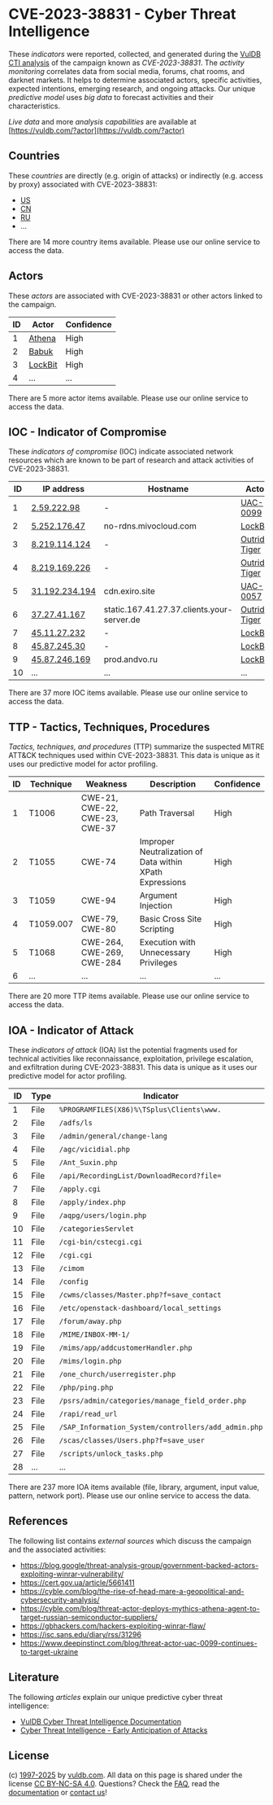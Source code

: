 # CVE-2023-38831 - Cyber Threat Intelligence

These _indicators_ were reported, collected, and generated during the [VulDB CTI analysis](https://vuldb.com/?kb.cti) of the campaign known as _CVE-2023-38831_. The _activity monitoring_ correlates data from social media, forums, chat rooms, and darknet markets. It helps to determine associated actors, specific activities, expected intentions, emerging research, and ongoing attacks. Our unique _predictive model_ uses _big data_ to forecast activities and their characteristics.

_Live data_ and more _analysis capabilities_ are available at [https://vuldb.com/?actor](https://vuldb.com/?actor)

## Countries

These _countries_ are directly (e.g. origin of attacks) or indirectly (e.g. access by proxy) associated with CVE-2023-38831:

* [US](https://vuldb.com/?country.us)
* [CN](https://vuldb.com/?country.cn)
* [RU](https://vuldb.com/?country.ru)
* ...

There are 14 more country items available. Please use our online service to access the data.

## Actors

These _actors_ are associated with CVE-2023-38831 or other actors linked to the campaign.

ID | Actor | Confidence
-- | ----- | ----------
1 | [Athena](https://vuldb.com/?actor.athena) | High
2 | [Babuk](https://vuldb.com/?actor.babuk) | High
3 | [LockBit](https://vuldb.com/?actor.lockbit) | High
4 | ... | ...

There are 5 more actor items available. Please use our online service to access the data.

## IOC - Indicator of Compromise

These _indicators of compromise_ (IOC) indicate associated network resources which are known to be part of research and attack activities of CVE-2023-38831.

ID | IP address | Hostname | Actor | Confidence
-- | ---------- | -------- | ----- | ----------
1 | [2.59.222.98](https://vuldb.com/?ip.2.59.222.98) | - | [UAC-0099](https://vuldb.com/?actor.uac-0099) | High
2 | [5.252.176.47](https://vuldb.com/?ip.5.252.176.47) | no-rdns.mivocloud.com | [LockBit](https://vuldb.com/?actor.lockbit) | High
3 | [8.219.114.124](https://vuldb.com/?ip.8.219.114.124) | - | [Outrider Tiger](https://vuldb.com/?actor.outrider_tiger) | High
4 | [8.219.169.226](https://vuldb.com/?ip.8.219.169.226) | - | [Outrider Tiger](https://vuldb.com/?actor.outrider_tiger) | High
5 | [31.192.234.194](https://vuldb.com/?ip.31.192.234.194) | cdn.exiro.site | [UAC-0057](https://vuldb.com/?actor.uac-0057) | High
6 | [37.27.41.167](https://vuldb.com/?ip.37.27.41.167) | static.167.41.27.37.clients.your-server.de | [Outrider Tiger](https://vuldb.com/?actor.outrider_tiger) | High
7 | [45.11.27.232](https://vuldb.com/?ip.45.11.27.232) | - | [LockBit](https://vuldb.com/?actor.lockbit) | High
8 | [45.87.245.30](https://vuldb.com/?ip.45.87.245.30) | - | [LockBit](https://vuldb.com/?actor.lockbit) | High
9 | [45.87.246.169](https://vuldb.com/?ip.45.87.246.169) | prod.andvo.ru | [LockBit](https://vuldb.com/?actor.lockbit) | High
10 | ... | ... | ... | ...

There are 37 more IOC items available. Please use our online service to access the data.

## TTP - Tactics, Techniques, Procedures

_Tactics, techniques, and procedures_ (TTP) summarize the suspected MITRE ATT&CK techniques used within CVE-2023-38831. This data is unique as it uses our predictive model for actor profiling.

ID | Technique | Weakness | Description | Confidence
-- | --------- | -------- | ----------- | ----------
1 | T1006 | CWE-21, CWE-22, CWE-23, CWE-37 | Path Traversal | High
2 | T1055 | CWE-74 | Improper Neutralization of Data within XPath Expressions | High
3 | T1059 | CWE-94 | Argument Injection | High
4 | T1059.007 | CWE-79, CWE-80 | Basic Cross Site Scripting | High
5 | T1068 | CWE-264, CWE-269, CWE-284 | Execution with Unnecessary Privileges | High
6 | ... | ... | ... | ...

There are 20 more TTP items available. Please use our online service to access the data.

## IOA - Indicator of Attack

These _indicators of attack_ (IOA) list the potential fragments used for technical activities like reconnaissance, exploitation, privilege escalation, and exfiltration during CVE-2023-38831. This data is unique as it uses our predictive model for actor profiling.

ID | Type | Indicator | Confidence
-- | ---- | --------- | ----------
1 | File | `%PROGRAMFILES(X86)%\TSplus\Clients\www.` | High
2 | File | `/adfs/ls` | Medium
3 | File | `/admin/general/change-lang` | High
4 | File | `/agc/vicidial.php` | High
5 | File | `/Ant_Suxin.php` | High
6 | File | `/api/RecordingList/DownloadRecord?file=` | High
7 | File | `/apply.cgi` | Medium
8 | File | `/apply/index.php` | High
9 | File | `/aqpg/users/login.php` | High
10 | File | `/categoriesServlet` | High
11 | File | `/cgi-bin/cstecgi.cgi` | High
12 | File | `/cgi.cgi` | Medium
13 | File | `/cimom` | Low
14 | File | `/config` | Low
15 | File | `/cwms/classes/Master.php?f=save_contact` | High
16 | File | `/etc/openstack-dashboard/local_settings` | High
17 | File | `/forum/away.php` | High
18 | File | `/MIME/INBOX-MM-1/` | High
19 | File | `/mims/app/addcustomerHandler.php` | High
20 | File | `/mims/login.php` | High
21 | File | `/one_church/userregister.php` | High
22 | File | `/php/ping.php` | High
23 | File | `/psrs/admin/categories/manage_field_order.php` | High
24 | File | `/rapi/read_url` | High
25 | File | `/SAP_Information_System/controllers/add_admin.php` | High
26 | File | `/scas/classes/Users.php?f=save_user` | High
27 | File | `/scripts/unlock_tasks.php` | High
28 | ... | ... | ...

There are 237 more IOA items available (file, library, argument, input value, pattern, network port). Please use our online service to access the data.

## References

The following list contains _external sources_ which discuss the campaign and the associated activities:

* https://blog.google/threat-analysis-group/government-backed-actors-exploiting-winrar-vulnerability/
* https://cert.gov.ua/article/5661411
* https://cyble.com/blog/the-rise-of-head-mare-a-geopolitical-and-cybersecurity-analysis/
* https://cyble.com/blog/threat-actor-deploys-mythics-athena-agent-to-target-russian-semiconductor-suppliers/
* https://gbhackers.com/hackers-exploiting-winrar-flaw/
* https://isc.sans.edu/diary/rss/31296
* https://www.deepinstinct.com/blog/threat-actor-uac-0099-continues-to-target-ukraine

## Literature

The following _articles_ explain our unique predictive cyber threat intelligence:

* [VulDB Cyber Threat Intelligence Documentation](https://vuldb.com/?kb.cti)
* [Cyber Threat Intelligence - Early Anticipation of Attacks](https://www.scip.ch/en/?labs.20201022)

## License

(c) [1997-2025](https://vuldb.com/?kb.changelog) by [vuldb.com](https://vuldb.com/?kb.about). All data on this page is shared under the license [CC BY-NC-SA 4.0](https://creativecommons.org/licenses/by-nc-sa/4.0/). Questions? Check the [FAQ](https://vuldb.com/?kb.faq), read the [documentation](https://vuldb.com/?kb) or [contact us](https://vuldb.com/?contact)!
